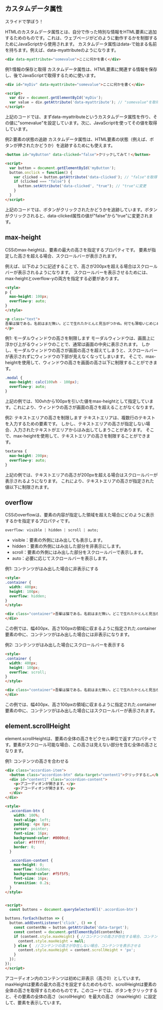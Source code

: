## カスタムデータ属性
スライドで学ぼう！

HTMLのカスタムデータ属性とは、自分で作った特別な情報をHTML要素に追加するためのものです。これは、ウェブページがどのように動作するかを制御するためにJavaScriptから使用されます。
カスタムデータ属性はdata-で始まる名前を持ちます。例えば、data-myattributeのようになります。

```html
<div data-myattribute="somevalue">ここに何かを書く</div>
```

例1:情報の保存と取得
カスタムデータ属性は、HTML要素に関連する情報を保存し、後でJavaScriptで取得するために使います。
```html
<div id="myDiv" data-myattribute="somevalue">ここに何かを書く</div>

<script>
  var div = document.getElementById('myDiv');
  var value = div.getAttribute('data-myattribute'); // "somevalue"を取得
</script>
```

上記のコードでは、まずdata-myattributeというカスタムデータ属性を作り、その値に"somevalue"を設定しています。次に、JavaScriptを使ってその値を取得しています。

例2:要素の状態の追跡
カスタムデータ属性は、HTML要素の状態（例えば、ボタンが押されたかどうか）を追跡するためにも使えます。

```html
<button id="myButton" data-clicked="false">クリックしてみて！</button>

<script>
  var button = document.getElementById('myButton');
  button.onclick = function() {
    var clicked = button.getAttribute('data-clicked'); // "false"を取得
    if (clicked === "false") {
      button.setAttribute('data-clicked', "true"); // "true"に変更
    }
  }
</script>
```
上記のコードでは、ボタンがクリックされたかどうかを追跡しています。ボタンがクリックされると、data-clicked属性の値が"false"から"true"に変更されます。


## max-height

CSSのmax-heightは、要素の最大の高さを指定するプロパティです。
要素が指定した高さを超える場合、スクロールバーが表示されます。

例えば、以下のように記述することで、高さが200pxを超える場合はスクロールバーが表示されるようになります。
スクロールバーを表示させるためには、max-heightとoverflow-yの両方を指定する必要があります。
```html
<style>
p {
  max-height: 100px;
  overflow-y: auto;
}
</style>

<p class="text">
吾輩は猫である。名前はまだ無い。どこで生れたかとんと見当がつかぬ。何でも薄暗いじめじめした所でニヤーニヤー泣いてゐた事だけは記憶してゐる。吾輩はここで始めて人間といふものを見た。しかもあとで聞くとそれは書生といふ人間中で一番獰悪な種族であつたさうだ。この書生といふのは時々我々を捕へて煮て食ふといふ話である。しかしその当時は何といふ考へもなかつたから別段恐しいとも思はなかつた。
</p>
```

例1: モーダルウィンドウの高さを制限します
モーダルウィンドウは、画面上に浮かび上がるウィンドウのことで、通常は画面の中央に表示されます。
しかし、モーダルウィンドウの高さが画面の高さを超えてしまうと、スクロールバーが表示されずにウィンドウの下部が見えなくなってしまいます。
そこで、max-heightを使用して、ウィンドウの高さを画面の高さ以下に制限することができます。

```css
.modal {
  max-height: calc(100vh - 100px);
  overflow-y: auto;
}
```
上記の例では、100vhから100pxを引いた値をmax-heightとして指定しています。これにより、ウィンドウの高さが画面の高さを超えることがなくなります。

例2: テキストエリアの高さを制限します
テキストエリアは、複数行のテキストを入力するための要素です。
しかし、テキストエリアの高さが指定しない場合、入力されたテキストがエリアからはみ出してしまうことがあります。
そこで、max-heightを使用して、テキストエリアの高さを制限することができます。

```css
textarea {
  max-height: 200px;
  overflow-y: auto;
}
```
上記の例では、テキストエリアの高さが200pxを超える場合はスクロールバーが表示されるようになります。
これにより、テキストエリアの高さが指定された値以下に制限されます。


## overflow
CSSのoverflowは、要素の内容が指定した領域を超えた場合にどのように表示するかを指定するプロパティです。


```css
overflow: visible | hidden | scroll | auto;
```
- visible：要素の外側にはみ出しても表示します。
- hidden：要素の外側にはみ出した部分を非表示にします。
- scroll：要素の外側にはみ出した部分をスクロールバーで表示します。
- auto：必要に応じてスクロールバーを表示します。

例1: コンテンツがはみ出した場合に非表示にする

```html
<style>
.container {
  width: 400px;
  height: 100px;
  overflow: hidden;
}
</style>

<div class="container">吾輩は猫である。名前はまだ無い。どこで生れたかとんと見当がつかぬ。何でも薄暗いじめじめした所でニヤーニヤー泣いてゐた事だけは記憶してゐる。吾輩はここで始めて人間といふものを見た。しかもあとで聞くとそれは書生といふ人間中で一番獰悪な種族であつたさうだ。この書生といふのは時々我々を捕へて煮て食ふといふ話である。しかしその当時は何といふ考へもなかつたから別段恐しいとも思はなかつた。
</div>
```

この例では、幅400px、高さ100pxの領域に収まるように指定された.container要素の中に、コンテンツがはみ出した場合には非表示になります。

例2: コンテンツがはみ出した場合にスクロールバーを表示する
```html
<style>
.container {
  width: 400px;
  height: 100px;
  overflow: scroll;
}
</style>

<div class="container">吾輩は猫である。名前はまだ無い。どこで生れたかとんと見当がつかぬ。何でも薄暗いじめじめした所でニヤーニヤー泣いてゐた事だけは記憶してゐる。吾輩はここで始めて人間といふものを見た。しかもあとで聞くとそれは書生といふ人間中で一番獰悪な種族であつたさうだ。この書生といふのは時々我々を捕へて煮て食ふといふ話である。しかしその当時は何といふ考へもなかつたから別段恐しいとも思はなかつた。
</div>
```
この例では、幅400px、高さ100pxの領域に収まるように指定された.container要素の中に、コンテンツがはみ出した場合にはスクロールバーが表示されます。


## element.scrollHeight
element.scrollHeightは、要素の全体の高さをピクセル単位で返すプロパティです。要素がスクロール可能な場合、この高さは見えない部分を含む全体の高さとなります。

例1: コンテンツの高さを合わせる
```html
<div class="accordion-item">
  <button class="accordion-btn" data-target="content1">クリックすると…</button>
  <div id="content1" class="accordion-content">
    <p>アコーディオンが開きます。</p>
    <p>アコーディオンが開きます。</p>
  </div>
</div>

<style>
  .accordion-btn {
    width: 100%;
    text-align: left;
    padding: 4px 8px;
    cursor: pointer;
    font-size: 16px;
    background-color: #0000cd;
    color: #ffffff;
    border: 0;
  }

  .accordion-content {
    max-height: 0;
    overflow: hidden;
    background-color: #f5f5f5;
    font-size: 16px;
    transition: 0.2s;
  }
</style>


<script>
  const buttons = document.querySelectorAll('.accordion-btn')

buttons.forEach(button => {
  button.addEventListener('click', () => {
    const contentNo = button.getAttribute('data-target');
    const content = document.getElementById(contentNo);
    if (content.style.maxHeight) { //コンテンツの高さが存在する場合、コンテンツを非表示にする
      content.style.maxHeight = null;  
    } else {  //コンテンツの高さが存在しない場合、コンテンツを表示させる
      content.style.maxHeight = content.scrollHeight + 'px';
    } 
  });
});
</script>
```
アコーディオン内のコンテンツは初めに非表示（高さ0）としています。
maxHeightは要素の最大の高さを設定するためのもので、scrollHeightは要素の全体の高さを取得するためのものです。このコードでは、ボタンをクリックすると、その要素の全体の高さ（scrollHeight）を最大の高さ（maxHeight）に設定して、要素を表示しています。